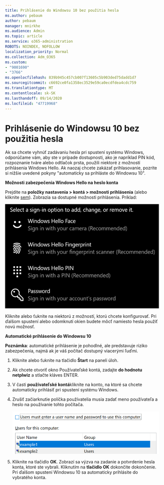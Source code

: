 ```yaml
---
title: Prihlásenie do Windowsu 10 bez použitia hesla
ms.author: pebaum
author: pebaum
manager: mnirkhe
ms.audience: Admin
ms.topic: article
ms.service: o365-administration
ROBOTS: NOINDEX, NOFOLLOW
localization_priority: Normal
ms.collection: Adm_O365
ms.custom:
- "9001690"
- "3766"
ms.openlocfilehash: 839b945c457cb007f13605c5b903ded75dadd1d7
ms.sourcegitcommit: c6692ce0fa1358ec3529e59ca0ecdfdea4cdc759
ms.translationtype: MT
ms.contentlocale: sk-SK
ms.lasthandoff: 09/14/2020
ms.locfileid: "47719968"
---
```

# <a name="sign-in-to-windows-10-without-using-a-password"></a>Prihlásenie do Windowsu 10 bez použitia hesla

Ak sa chcete vyhnúť zadávaniu hesla pri spustení systému Windows, odporúčame vám, aby ste v prípade dostupnosti, ako je napríklad PIN kód, rozpoznanie tváre alebo odtlačok prsta, použili niektoré z možností prihlásenia Windows Hello. Ak naozaj chcete zakázať prihlasovanie, pozrite si nižšie uvedené pokyny "automaticky sa prihláste do Windowsu 10".

**Možnosti zabezpečenia Windows Hello na heslo konta**

Prejdite na **položky nastavenia > kontá > možnosti prihlásenia** (alebo kliknite [sem](ms-settings:signinoptions?activationSource=GetHelp)). Zobrazia sa dostupné možnosti prihlásenia. Príklad:

![Možnosti prihlásenia.](media/sign-in-options.png)

Kliknite alebo ťuknite na niektorú z možností, ktorú chcete konfigurovať. Pri ďalšom spustení alebo odomknutí okien budete môcť namiesto hesla použiť novú možnosť. 

**Automatické prihlásenie do Windowsu 10**

**Poznámka**: automatické prihlásenie je pohodlné, ale predstavuje riziko zabezpečenia, najmä ak je váš počítač dostupný viacerými ľuďmi. 

1. Kliknite alebo ťuknite na tlačidlo **Štart** na paneli úloh.

2. Ak chcete otvoriť okno Používateľské kontá, zadajte **do hodnotu netplwiz** a stlačte kláves ENTER.

3. V časti **používateľské kontá**kliknite na konto, na ktoré sa chcete automaticky prihlásiť pri spustení systému Windows.

4. Zrušiť začiarknutie políčka používatelia musia zadať meno používateľa a heslo na používanie tohto počítača.

    ![Používatelia musia zadať možnosť meno používateľa a heslo.](media/users-must-enter-username.png)

5. Kliknite na tlačidlo **OK**. Zobrazí sa výzva na zadanie a potvrdenie hesla konta, ktoré ste vybrali. Kliknutím na **tlačidlo OK** dokončite dokončenie. Pri ďalšom spustení Windowsu 10 sa automaticky prihlásite do vybratého konta.
